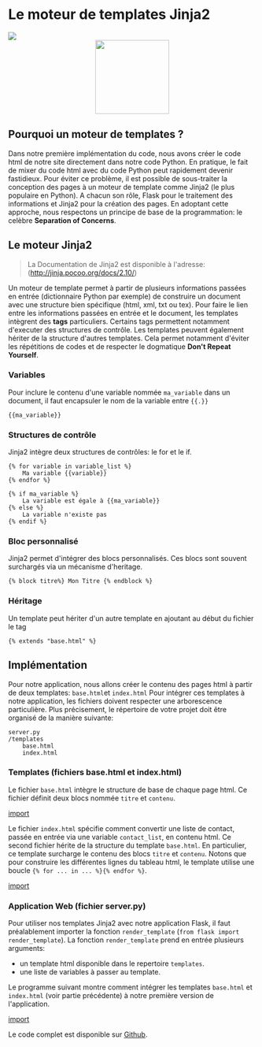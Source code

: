 # Le moteur de templates Jinja2


<div>
<img src="https://img.shields.io/badge/jinja-v2.10-brightgreen.svg"> 
</div>

<div style="text-align:center;">
<img src="http://jinja.pocoo.org/docs/2.10/_static/jinja-small.png" height="150"/>
</div>


## Pourquoi un moteur de templates ?

Dans notre première implémentation du code, nous avons créer le code html de notre site directement dans notre code Python. En pratique, le fait de mixer du code html avec du code Python peut rapidement devenir fastidieux. Pour éviter ce problème, il est possible de sous-traiter la conception des pages à un moteur de template comme Jinja2 (le plus populaire en Python). A chacun son rôle, Flask pour le traitement des informations et Jinja2 pour la création des pages. En adoptant cette approche, nous respectons un principe de base de la programmation: le celèbre **Separation of Concerns**.



## Le moteur Jinja2

> La Documentation de Jinja2 est disponible à l'adresse: (http://jinja.pocoo.org/docs/2.10/)

Un moteur de template permet à partir de plusieurs informations passées en entrée (dictionnaire Python par exemple) de construire un document avec une structure bien spécifique (html, xml, txt ou tex). Pour faire le lien entre les informations passées en entrée et le document, les templates intègrent des **tags** particuliers. Certains tags permettent notamment d'executer des structures de contrôle. Les templates peuvent également hériter de la structure d'autres templates. Cela permet notamment d'éviter les répétitions de codes et de respecter le dogmatique **Don't Repeat Yourself**.

### Variables

Pour inclure le contenu d'une variable nommée `ma_variable` dans un document, il faut encapsuler le nom de la variable entre `{{.}}`

```
{{ma_variable}}
```

### Structures de contrôle

Jinja2 intègre deux structures de contrôles: le for et le if. 

```
{% for variable in variable_list %}
    Ma variable {{variable}}
{% endfor %}
```

```
{% if ma_variable %}
    La variable est égale à {{ma_variable}}
{% else %}
    La variable n'existe pas
{% endif %}
```

### Bloc personnalisé

Jinja2 permet d'intégrer des blocs personnalisés. Ces blocs sont souvent surchargés via un mécanisme d'heritage. 

```
{% block titre%} Mon Titre {% endblock %}
```

### Héritage

Un template peut hériter d'un autre template en ajoutant au début du fichier le tag

```
{% extends "base.html" %}
```

## Implémentation

Pour notre application, nous allons créer le contenu des pages html à partir de deux templates: `base.html`et `index.html`
Pour intégrer ces templates à notre application, les fichiers doivent respecter une arborescence particulière. Plus précisement, le répertoire de votre projet doit être organisé de la manière suivante:

```
server.py
/templates
    base.html
    index.html
```

### Templates (fichiers base.html et index.html)

Le fichier `base.html` intègre le structure de base de chaque page html. Ce fichier définit deux blocs nommée `titre` et `contenu`.

[import](./src/src3/templates/base.html)

Le fichier `index.html` spécifie comment convertir une liste de contact, passée en entrée via une variable `contact_list`, en contenu html. Ce second fichier hérite de la structure du template `base.html`. En particulier, ce template surcharge le contenu des blocs `titre` et `contenu`. Notons que pour construire les différentes lignes du tableau html, le template utilise une boucle `{% for ... in ... %}{% endfor %}`. 

[import](./src/src3/templates/index.html)


### Application Web (fichier server.py)

Pour utiliser nos templates Jinja2 avec notre application Flask, il faut préalablement importer la fonction `render_template` (`from flask import render_template`). La fonction `render_template` prend en entrée plusieurs arguments:

* un template html disponible dans le repertoire `templates`.
* une liste de variables à passer au template.

Le programme suivant montre comment intégrer les templates `base.html` et `index.html` (voir partie précédente) à notre première version de l'application.

[import](./src/src3/server.py)

Le code complet est disponible sur [Github](https://github.com/vincentchoqueuse/gitbook_flask/tree/master/src/src3).
